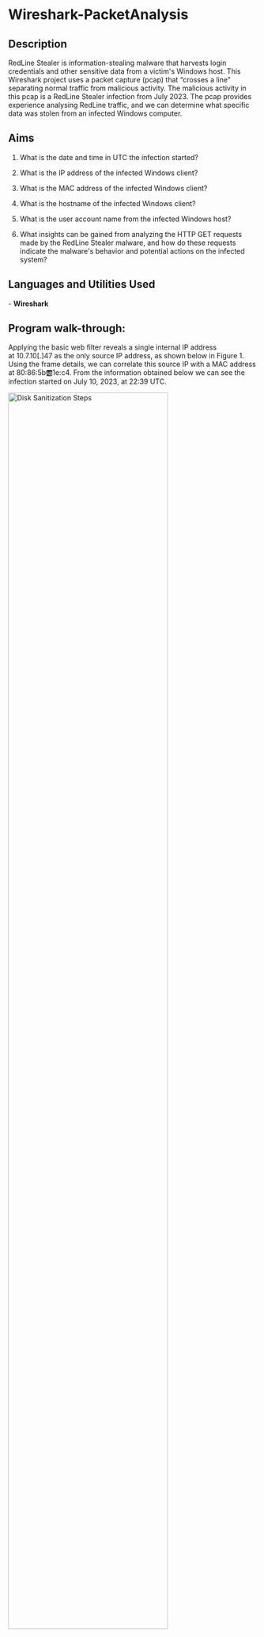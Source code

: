 <h1>Wireshark-PacketAnalysis</h1>

<h2>Description</h2>
RedLine Stealer is information-stealing malware that harvests login credentials and other sensitive data from a victim's Windows host. This Wireshark project uses a packet capture (pcap) that “crosses a line” separating normal traffic from malicious activity. The malicious activity in this pcap is a RedLine Stealer infection from July 2023. The pcap provides experience analysing RedLine traffic, and we can determine what specific data was stolen from an infected Windows computer.

<h2> Aims </h2>

1. What is the date and time in UTC the infection started?</b> 

2. What is the IP address of the infected Windows client?</b> 

3. What is the MAC address of the infected Windows client?</b> 

4. What is the hostname of the infected Windows client?</b> 

5. What is the user account name from the infected Windows host?</b> 

6. What insights can be gained from analyzing the HTTP GET requests made by the RedLine Stealer malware, and how do these requests indicate the malware's behavior and potential actions on the infected system?</b> 

<h2>Languages and Utilities Used</h2>
- <b>Wireshark</b> 

<h2>Program walk-through:</h2>

<p align="center">

Applying the basic web filter reveals a single internal IP address at 10.7.10[.]47 as the only source IP address, as shown below in Figure 1. Using the frame details, we can correlate this source IP with a MAC address at 80:86:5b:ab:1e:c4. From the information obtained below we can see the infection started on July 10, 2023, at 22:39 UTC.

<img src="https://imgur.com/QzmiDHp.png" height="80%" width="80%" alt="Disk Sanitization Steps"/>
</p>


<p align="center">
NBNS is a protocol used to resolve NetBIOS names to IP addresses, primarily in Windows networks. From figure 2 below we can see the hostname is DESKTOP-9PEA63H. It is not COOLWEATHERCOAT as it is the domain name rather than the specific host name.

<img src="https://imgur.com/gbjgIUx.png" height="80%" width="80%" alt="Disk Sanitization Steps"/>
</p>


<p align="center">
We can verify the victim’s hostname and Windows user account name through Kerberos authentication traffic. Filter on kerberos.CNameString to find the Windows user account name rwalters, as shown below in Figure 3. 

<img src="https://imgur.com/2AQN9ld.png" height="80%" width="80%" alt="Disk Sanitization Steps"/>
</p>


<p align="center">

The HTTP GET requests captured in the Wireshark traffic reveal important information about the RedLine Stealer infection. Let's break down what these GET requests show and mean:

<p align="center">
http://623start[.]site/?status=start&av=Windows%20Defender
If we follow the TCP stream, this GET request indicates the malware attempting to start its malicious activities. The status=start parameter likely triggers the malware to initiate its operations. The av=Windows%20Defender parameter suggests that the malware is checking for the presence of Windows Defender antivirus on the victim's system.

<img src="https://imgur.com/blMdpes.png" height="80%" width="80%" alt="Disk Sanitization Steps"/>
</p>


<p align="center">
http://623start[.]site/?status=install
This GET request signifies another stage in the malware's execution. The status=install parameter could imply that the malware is attempting to install additional components or perform certain actions on the infected system.

<img src="https://imgur.com/a0qfID1.png" height="80%" width="80%" alt="Disk Sanitization Steps"/>
</p>


<p align="center">
http://guiatelefonos[.]com/data/czx.jpg
This GET request points to a URL where the malware attempts to fetch additional resources or execute further commands. In this case, it's requesting a JPEG file.
The presence of a file extension in the URL (czx.jpg) suggests that the server may respond with a file download, potentially containing malicious code or instructions.

<img src="https://imgur.com/pyYX6oG.png" height="80%" width="80%" alt="Disk Sanitization Steps"/>
</p>


<p align="center">
These GET requests provide insights into the behavior of the RedLine Stealer malware, including its attempt to start, install, and fetch additional resources from remote servers. Analyzing such network traffic helps security analysts understand the malware's tactics and devise appropriate countermeasures to mitigate the threat.
</p>

<p align="center">
<b>Additional filters</b> 

<p align="center">
We can filter out specific protocols using, TCP, DNS, LDAP etc 
<img src="https://imgur.com/RTjAClL.png" height="80%" width="80%" alt="Disk Sanitization Steps"/>
</p>



<p align="center">
We can also filter via ports, HTTPS via port 443 using the following input tcp.port == 443, HHPT using the followng input, tcp.port == 80
<img src="https://imgur.com/KqAmc3o.png" height="80%" width="80%" alt="Disk Sanitization Steps"/>
</p>


<p align="center">
Filter using specific source or destination IP address using ip.src == 172.253.62.106 or ip.dst == 52.108.8.254 This allows you to analyse traffic directed to that specific address. 
<img src="https://imgur.com/qGweLwJ.png" height="80%" width="80%" alt="Disk Sanitization Steps"/>
</p>




